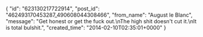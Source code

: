  {
   "id": "623130217722914",
   "post_id": "462493170453287_490608044308466",
   "from_name": "August le Blanc",
   "message": "Get honest or get the fuck out.\nThe high shit doesn't cut it.\nIt is total bulshit.",
   "created_time": "2014-02-10T02:35:01+0000"
 }
